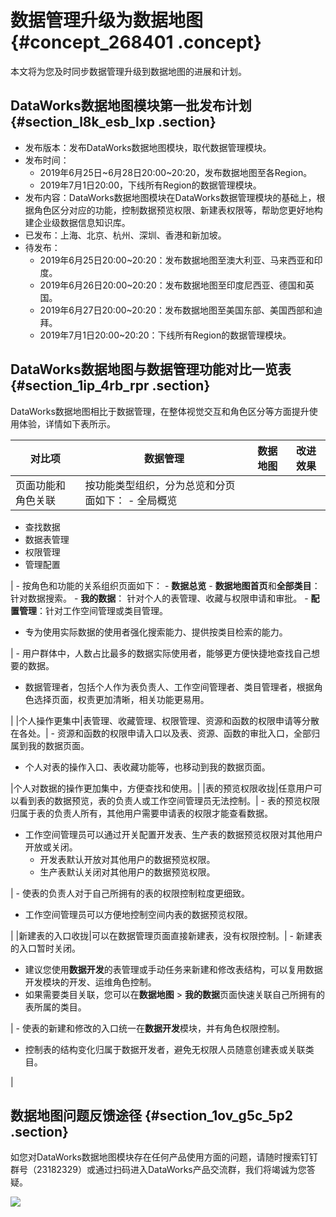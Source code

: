 # 数据管理升级为数据地图 {#concept_268401 .concept}

本文将为您及时同步数据管理升级到数据地图的进展和计划。

## DataWorks数据地图模块第一批发布计划 {#section_l8k_esb_lxp .section}

-   发布版本：发布DataWorks数据地图模块，取代数据管理模块。
-   发布时间：
    -   2019年6月25日~6月28日20:00~20:20，发布数据地图至各Region。
    -   2019年7月1日20:00，下线所有Region的数据管理模块。
-   发布内容：DataWorks数据地图模块在DataWorks数据管理模块的基础上，根据角色区分对应的功能，控制数据预览权限、新建表权限等，帮助您更好地构建企业级数据信息知识库。
-   已发布：上海、北京、杭州、深圳、香港和新加坡。
-   待发布：
    -   2019年6月25日20:00~20:20：发布数据地图至澳大利亚、马来西亚和印度。
    -   2019年6月26日20:00~20:20：发布数据地图至印度尼西亚、德国和英国。
    -   2019年6月27日20:00~20:20：发布数据地图至美国东部、美国西部和迪拜。
    -   2019年7月1日20:00~20:20：下线所有Region的数据管理模块。

## DataWorks数据地图与数据管理功能对比一览表 {#section_1ip_4rb_rpr .section}

DataWorks数据地图相比于数据管理，在整体视觉交互和角色区分等方面提升使用体验，详情如下表所示。

|对比项|数据管理|数据地图|改进效果|
|---|----|----|----|
|页面功能和角色关联|按功能类型组织，分为总览和分页面如下： -   全局概览
-   查找数据
-   数据表管理
-   权限管理
-   管理配置

 | -   按角色和功能的关系组织页面如下：
    -   **数据总览**
    -   **数据地图首页**和**全部类目**：针对数据搜索。
    -   **我的数据**： 针对个人的表管理、收藏与权限申请和审批。
    -   **配置管理**：针对工作空间管理或类目管理。
-   专为使用实际数据的使用者强化搜索能力、提供按类目检索的能力。

 | -   用户群体中，人数占比最多的数据实际使用者，能够更方便快捷地查找自己想要的数据。
-   数据管理者，包括个人作为表负责人、工作空间管理者、类目管理者，根据角色选择页面，权责更加清晰，相关功能更易用。

 |
|个人操作更集中|表管理、收藏管理、权限管理、资源和函数的权限申请等分散在各处。| -   资源和函数的权限申请入口以及表、资源、函数的审批入口，全部归属到我的数据页面。
-   个人对表的操作入口、表收藏功能等，也移动到我的数据页面。

 |个人对数据的操作更加集中，方便查找和使用。|
|表的预览权限收拢|任意用户可以看到表的数据预览，表的负责人或工作空间管理员无法控制。| -   表的预览权限归属于表的负责人所有，其他用户需要申请表的权限才能查看数据。
-   工作空间管理员可以通过开关配置开发表、生产表的数据预览权限对其他用户开放或关闭。
    -   开发表默认开放对其他用户的数据预览权限。
    -   生产表默认关闭对其他用户的数据预览权限。

 | -   使表的负责人对于自己所拥有的表的权限控制粒度更细致。
-   工作空间管理员可以方便地控制空间内表的数据预览权限。

 |
|新建表的入口收拢|可以在数据管理页面直接新建表，没有权限控制。| -   新建表的入口暂时关闭。
-   建议您使用**数据开发**的表管理或手动任务来新建和修改表结构，可以复用数据开发模块的开发、运维角色控制。
-   如果需要类目关联，您可以在**数据地图** \> **我的数据**页面快速关联自己所拥有的表所属的类目。

 | -   使表的新建和修改的入口统一在**数据开发**模块，并有角色权限控制。
-   控制表的结构变化归属于数据开发者，避免无权限人员随意创建表或关联类目。

 |

## 数据地图问题反馈途径 {#section_1ov_g5c_5p2 .section}

如您对DataWorks数据地图模块存在任何产品使用方面的问题，请随时搜索钉钉群号（23182329）或通过扫码进入DataWorks产品交流群，我们将竭诚为您答疑。

![](http://static-aliyun-doc.oss-cn-hangzhou.aliyuncs.com/assets/img/221703/156221133947668_zh-CN.png)

